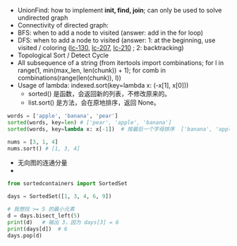 - UnionFind: how to implement **init, find, join**; can only be used to solve undirected graph
- Connectivity of directed graph: 
- BFS: when to add a node to visited (answer: add in the for loop)
- DFS: when to add a node to visited (answer: 1: at the beginning, use visited / coloring ([lc-130](https://leetcode.com/problems/surrounded-regions/description/), [lc-207](), [lc-210]() ; 2: backtracking)
- Topological Sort / Detect Cycle
- All subsequence of a string (from itertools import combinations; for l in range(1, min(max_len, len(chunk)) + 1); for comb in combinations(range(len(chunk)), l))
- Usage of lambda: indexed.sort(key=lambda x: (-x[1], x[0]))
  - sorted() 是函数，会返回新的列表，不修改原来的。
  - list.sort() 是方法，会在原地排序，返回 None。
```Python
words = ['apple', 'banana', 'pear']
sorted(words, key=len) # ['pear', 'apple', 'banana']
sorted(words, key=lambda x: x[-1])  # 按最后一个字母排序  ['banana', 'apple', 'pear']

nums = [3, 1, 4]
nums.sort() # [1, 3, 4]
```

- 无向图的连通分量
-
```Python
from sortedcontainers import SortedSet

days = SortedSet([1, 3, 4, 6, 9])

# 我想找 >= 5 的最小元素
d = days.bisect_left(5)
print(d)   # 输出 3，因为 days[3] = 6
print(days[d])  # 6
days.pop(d)
```
